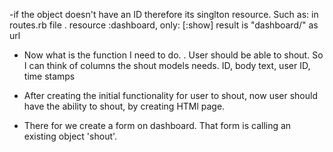 -if the object doesn't have an ID therefore its singlton resource. Such as:
in routes.rb file
. resource :dashboard, only: [:show]
result is "dashboard/" as url

- Now what is the function I need to do.
. User should be able to shout.
So I can think of columns the shout models needs.
ID, body text, user ID, time stamps

- After creating the initial functionality for user to shout, now user should have the ability to shout, by creating HTMl page. 
- There for we create a form on dashboard. That form is calling an existing object 'shout'. 

